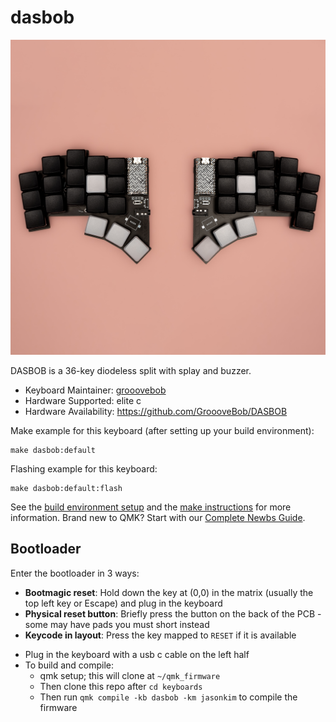 # dasbob

![alt text](https://github.com/GroooveBob/DASBOB/blob/main/pic/dasbob.png)

DASBOB is a 36-key diodeless split with splay and buzzer.

* Keyboard Maintainer: [grooovebob](https://github.com/grooovebob)
* Hardware Supported: elite c
* Hardware Availability: https://github.com/GroooveBob/DASBOB

Make example for this keyboard (after setting up your build environment):

    make dasbob:default

Flashing example for this keyboard:

    make dasbob:default:flash

See the [build environment setup](https://docs.qmk.fm/#/getting_started_build_tools) and the [make instructions](https://docs.qmk.fm/#/getting_started_make_guide) for more information. Brand new to QMK? Start with our [Complete Newbs Guide](https://docs.qmk.fm/#/newbs).

## Bootloader

Enter the bootloader in 3 ways:

* **Bootmagic reset**: Hold down the key at (0,0) in the matrix (usually the top left key or Escape) and plug in the keyboard
* **Physical reset button**: Briefly press the button on the back of the PCB - some may have pads you must short instead
* **Keycode in layout**: Press the key mapped to `RESET` if it is available


- Plug in the keyboard with a usb c cable on the left half
- To build and compile:
  - qmk setup; this will clone at `~/qmk_firmware`
  - Then clone this repo after `cd keyboards`
  - Then run `qmk compile -kb dasbob -km jasonkim` to compile the firmware

